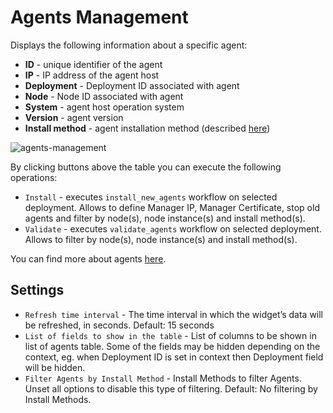 # Agents Management
Displays the following information about a specific agent:

* **ID** - unique identifier of the agent
* **IP** - IP address of the agent host
* **Deployment** - Deployment ID associated with agent
* **Node** - Node ID associated with agent
* **System** - agent host operation system
* **Version** - agent version
* **Install method** - agent installation method (described [here](/cloudify_manager/agents/installation))

![agents-management]( /images/ui/widgets/agents-management.png )

By clicking buttons above the table you can execute the following operations:

* `Install` - executes `install_new_agents` workflow on selected deployment. Allows to define Manager IP, Manager Certificate, stop old agents and filter by node(s), node instance(s) and install method(s).  
* `Validate` - executes `validate_agents` workflow on selected deployment. Allows to filter by node(s), node instance(s) and install method(s).

You can find more about agents [here](/install_maintain/agents/index.html).


## Settings

* `Refresh time interval` - The time interval in which the widget’s data will be refreshed, in seconds. Default: 15 seconds
* `List of fields to show in the table` - List of columns to be shown in list of agents table. Some of the fields may be hidden depending on the context, eg. when Deployment ID is set in context then Deployment field will be hidden.
* `Filter Agents by Install Method` - Install Methods to filter Agents. Unset all options to disable this type of filtering. Default: No filtering by Install Methods.
